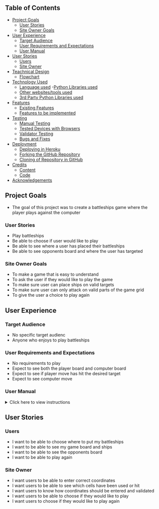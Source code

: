 





## Table of Contents
- [Project Goals](#project-goals)
    - [User Stories](#user-stories)
    - [Site Owner Goals](#site-owner-goals)
- [User Experience](#user-experience)
    - [Target Audience](#target-audience)
    - [User Requirements and Expectations](#user-requirements-and-expectations)
    - [User Manual](#user-manual)
- [User Stories](#user-stories)
    - [Users](#users)
    - [Site Owner](#site-owner)
- [Teachnical Design](#technical-design)
    - [Flowchart](#flowchart)
- [Technology Used](#technology-used)
    - [Language used](#language-used)
    -[Python Libraries used](#python-libraries-used)
    - [Other websites/tools used](#other-websitestools-used)
    - [3rd Party Python Libraries used](#3rd-party-python-libraries-used)
- [Features](#features)
    - [Existing Features](#existing-features)
    - [Features to be implemented](#features-to-be-implemented)
- [Testing](#testing)
    - [Manual Testing](#manual-testing)
    - [Tested Devices with Browsers](#tested-devices-with-browsers)
    - [Validator Testing](#validator-testing)
    - [Bugs and Fixes](#bugs-and-fixes)
- [Deployment](#deployment)
    - [Deploying in Heroku](#deploying-the-website-in-heroko)
    - [Forking the GitHub Repository](#forking-the-github-repository)
    - [Cloning of Repository in GitHub](#cloning-the-repository-in-github)
- [Credits](#credits)
    - [Content](#content)
    - [Code](#code)
- [Acknowledgements](#acknowledgements)

## Project Goals
  - The goal of this project was to create a battleships game where the player plays against the computer

### User Stories
- Play battleships
- Be able to choose if user would like to play
- Be able to see where a user has placed their battleships
- Be able to see opponents board and where the user has targeted

### Site Owner Goals
- To make a game that is easy to understand
- To ask the user if they would like to play the game
- To make sure user can place ships on valid targets
- To make sure user can only attack on valid parts of the game grid
- To give the user a choice to play again

## User Experience

### Target Audience
- No specific target audienc
- Anyone who enjoys to play battleships

### User Requirements and Expectations
- No requirements to play
- Expect to see both the player board and computer board 
- Expect to see if player move has hit the desired target
- Expect to see computer move 

### User Manual
<details><summary>Click here to view instructions</summary>

#### Welcome to game

- Once game is started up asks user if they would like to play
- User must enter y/n
- Any other unput prompt user to try again

#### Placing battleships
- Player starts out with 5 ships (Carrier: 5 cells, Battleship: 4 cells, Cruiser: 3 cells, Submarine: 3 cells, Destroyer: 2 cells)
- When game starts it will prompt user to enter a coordinate to place ships
- Once a player has chosen a coordinate, the prompt will ask if player would like placement to be "V" for vertical
or "H" for horizontal.
- Areas where the player battleships are place are marked with 'O'
- Computer battleships will be placed randomly and are hidden from the player

#### Player turn
- Once all player battleships have been placed, the game begins
- Player will be asked to choose a coordinate to attack (e.g A1)
- If the player enters anything other than a coordinate they will prompted to try again
- If a player misses a computer battleship they will see a message saying "Miss!"
- If a player hits a computer battleship they will see a message saying "Hit!"
- Areas where the player has missed will be marked with '-' and hits marked with 'X' on the board
- If a player chooses an already chosen coordinate they will receive a message saying 
"You already targeted this cell." and prompting a user to enter another coordinate

#### Computer turn
- Once a player has chosen a coordinate to attack the computer will also choose a coordinate
- Underneath the computer board the player will see if the computer has missed or hit a target 
- Underneath the computer move showing where the computer has hit on their board
- If a computer has missed a coordinate, it will be marked with '-'
- If a computer has hit a coordinate, it will be marked with 'X' 

#### Win or lose
- Once a player has hit all the computer battleship cells they will recieve the message 
"Congratulations! You sank all the computer's ships."
- If the computer hits all players battleship cells they will revieve the message 
"Game Over! The computer sank all your ships."

#### Restart game
- Once the game is over user is asked whether the would like to play again Y/N
- If user selects "Y" the game will reset the game
- If user selects "N" the game will exit with a goodbye message

</details>

## User Stories

### Users
- I want to be able to choose where to put my battleships
- I want to be able to see my game board and ships
- I want to be able to see the opponents board
- I want to be able to play again

### Site Owner
- I want users to be able to enter correct coordinates
- I want users to be able to see which cells have been used or hit
- I want users to know how coordinates should be entered and validated
- I want users to be able to choose if they would like to play
- I want users to choose if they would like to play again







